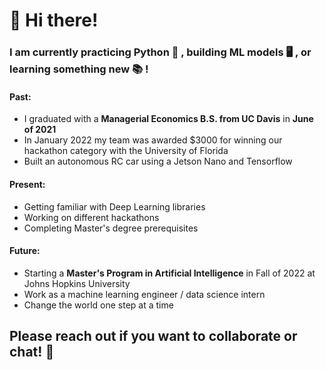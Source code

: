 <!--
**cvaisnor/cvaisnor** is a ✨ _special_ ✨ repository because its `README.md` (this file) appears on your GitHub profile.

Here are some ideas to get you started:

- 🔭 I’m currently working on ...
- 🌱 I’m currently learning ...
- 👯 I’m looking to collaborate on ...
- 🤔 I’m looking for help with ...
- 💬 Ask me about ...
- 📫 How to reach me: ...
- 😄 Pronouns: ...
- ⚡ Fun fact: ...
-->


# 👋 Hi there!
### I am currently practicing Python 🐍 , building ML models 🖥 , or learning something new 📚 !

#### Past: 
* I graduated with a __Managerial Economics B.S. from UC Davis__ in __June of 2021__
* In January 2022 my team was awarded $3000 for winning our hackathon category with the University of Florida
* Built an autonomous RC car using a Jetson Nano and Tensorflow

#### Present:
* Getting familiar with Deep Learning libraries
* Working on different hackathons
* Completing Master's degree prerequisites

#### Future:
* Starting a __Master's Program in Artificial Intelligence__ in Fall of 2022 at Johns Hopkins University
* Work as a machine learning engineer / data science intern
* Change the world one step at a time

## Please reach out if you want to collaborate or chat! 💬



